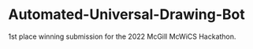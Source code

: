 # Automated-Universal-Drawing-Bot

1st place winning submission for the 2022 McGill McWiCS Hackathon.
